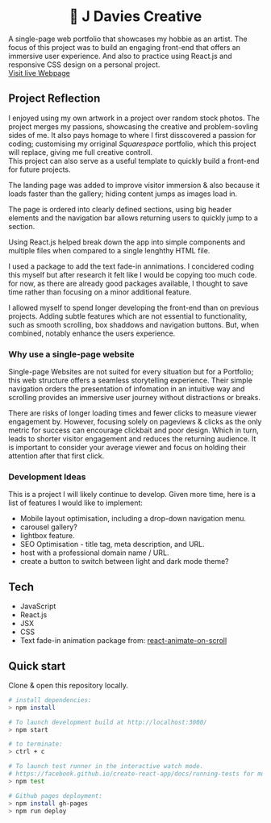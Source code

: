 <h1 align="center">🎨 J Davies Creative</h1>

A single-page web portfolio that showcases my hobbie as an artist. The focus of this project was to build an engaging front-end that offers an immersive user experience. And also to practice using React.js and responsive CSS design on a personal project.  
[Visit live Webpage](https://joshdavies.github.io/jdaviescreative/)  

## Project Reflection
I enjoyed using my own artwork in a project over random stock photos. The project merges my passions, showcasing the creative and problem-sovling sides of me. It also pays homage to where I first disscovered a passion for coding; customising my orriginal *Squarespace* portfolio, which this project will replace, giving me full creative controll.  
This project can also serve as a useful template to quickly build a front-end for future projects.

The landing page was added to improve visitor immersion & also because it loads faster than the gallery; hiding content jumps as images load in.

The page is ordered into clearly defined sections, using big header elements and the navigation bar allows returning users to quickly jump to a section.

Using React.js helped break down the app into simple components and multiple files when compared to a single lenghthy HTML file.

I used a package to add the text fade-in annimations. I concidered coding this myself but after research it felt like I would be copying too much code. for now, as there are already good packages available, I thought to save time rather than focusing on a minor additional feature.

I allowed myself to spend longer developing the front-end than on previous projects. Adding subtle features which are not essential to functionality, such as smooth scrolling, box shaddows and navigation buttons. But, when combined, notably enhance the users experience.

### Why use a single-page website
Single-page Websites are not suited for every situation but for a Portfolio; this web structure offers a seamless storytelling experience. Their simple navigation orders the presentation of infomation in an intuitive way and scrolling provides an immersive user journey without distractions or breaks.
  
There are risks of longer loading times and fewer clicks to measure viewer engagement by. However, focusing solely on pageviews & clicks as the only metric for success can encourage clickbait and poor design. Which in turn, leads to shorter visitor engagement and reduces the returning audience. It is important to consider your average viewer and focus on holding their attention after that first click.

### Development Ideas
This is a project I will likely continue to develop. Given more time, here is a list of features I would like to implement:  
- Mobile layout optimisation, including a drop-down navigation menu.
- carousel gallery?
- lightbox feature.
- SEO Optimisation - title tag, meta description, and URL.  
- host with a professional domain name / URL.  
- create a button to switch between light and dark mode theme?

## Tech
- JavaScript
- React.js
- JSX
- CSS
- Text fade-in animation package from: [react-animate-on-scroll](https://www.npmjs.com/package/react-animate-on-scroll)  

## Quick start
Clone & open this repository locally.

```bash
# install dependencies:
> npm install

# To launch development build at http://localhost:3000/
> npm start

# to terminate:
> ctrl + c

# To launch test runner in the interactive watch mode.  
# https://facebook.github.io/create-react-app/docs/running-tests for more information.
> npm test

# Github pages deployment:
> npm install gh-pages
> npm run deploy
```
